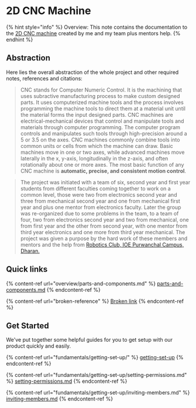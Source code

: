# 2D CNC Machine

{% hint style="info" %}
Overview: This note contains the documentation to the [2D CNC machine](./) created by me and my team plus mentors help.&#x20;
{% endhint %}

## Abstraction

Here lies the overall abstraction of the whole project and other required notes, references and citations:

> CNC stands for Computer Numeric Control. It is the machining that uses subractive manufacturing process to make custom designed parts. It uses computerized machine tools and the process involves programming the machine tools to direct them at a material unit until the material forms the input designed parts.  CNC machines are electrical-mechanical devices that control and manipulate tools and materials through computer programming. The computer program controls and manipulates such tools through high-precision around a 5 or 3.5 on the axes. CNC machines commonly combine tools into common units or cells from which the machine can draw. Basic machines move in one or two axes, while advanced machines move laterally in the x, y-axis, longitudinally in the z-axis, and often rotationally about one or more axes. The most basic function of any CNC machine is **automatic, precise, and consistent motion control**.

> The project was initiated with a team of six, second year and first year students from different faculties coming together to work on a common level, those were two from electronics second year and three from mechanical second year and one from mechanical first year and plus one mentor from electronics faculty. Later the group was re-organized due to some problems in the team, to a team of four, two from electronics second year and two from mechanical, one from first year and the other from second year, with one mentor from third year electronics and one more from third year mechanical. The project was given a purpose by the hard work of these members and mentors and the help from [Robotics Club, IOE Purwanchal Campus, Dharan.](https://maps.app.goo.gl/1zxnQARuhcLXbbhD6)



## Quick links

{% content-ref url="overview/parts-and-components.md" %}
[parts-and-components.md](overview/parts-and-components.md)
{% endcontent-ref %}

{% content-ref url="broken-reference" %}
[Broken link](broken-reference)
{% endcontent-ref %}

## Get Started

We've put together some helpful guides for you to get setup with our product quickly and easily.

{% content-ref url="fundamentals/getting-set-up/" %}
[getting-set-up](fundamentals/getting-set-up/)
{% endcontent-ref %}

{% content-ref url="fundamentals/getting-set-up/setting-permissions.md" %}
[setting-permissions.md](fundamentals/getting-set-up/setting-permissions.md)
{% endcontent-ref %}

{% content-ref url="fundamentals/getting-set-up/inviting-members.md" %}
[inviting-members.md](fundamentals/getting-set-up/inviting-members.md)
{% endcontent-ref %}
